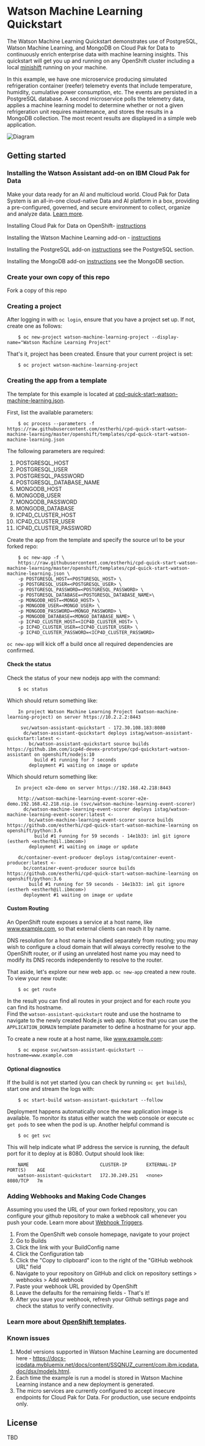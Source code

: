 # Watson Machine Learning Quickstart

The Watson Machine Learning Quickstart demonstrates use of PostgreSQL, Watson Machine Learning, and MongoDB on Cloud Pak for Data to continuously enrich enterprise data with machine learning insights. 
This quickstart will get you up and running on any OpenShift cluster including a local [minishift](https://www.okd.io/minishift) running on your machine.

In this example, we have one microservice producing simulated refrigeration container (reefer) telemetry events that include temperature, humidity, cumulative power consumption, etc. The events are persisted in a PostgreSQL database.
A second microservice polls the telemetry data, applies a machine learning model to determine whether or not a given refrigeration unit requires maintenance, and stores the results in a MongoDB collection.
The most recent results are displayed in a simple web application. 

![Diagram](readme_images/arch_diagram.jpg)
                     
## Getting started

### Installing the Watson Assistant add-on on IBM Cloud Pak for Data 

Make your data ready for an AI and multicloud world. Cloud Pak for Data System is an all-in-one cloud-native Data and AI platform in a box, providing a pre-configured, governed, and secure environment to collect, organize and analyze data. [Learn more](https://docs-icpdata.mybluemix.net/docs/content/SSQNUZ_current/com.ibm.icpdata.doc/zen/overview/overview.html).

Installing Cloud Pak for Data on OpenShift- [instructions](https://docs-icpdata.mybluemix.net/docs/content/SSQNUZ_current/com.ibm.icpdata.doc/zen/install/ovu.html)

Installing the Watson Machine Learning add-on - [instructions](https://docs-icpdata.mybluemix.net/docs/content/SSQNUZ_current/com.ibm.icpdata.doc/dsx/wmlservices.html)

Installing the PostgreSQL add-on [instructions](https://docs-icpdata.mybluemix.net/docs/content/SSQNUZ_current/com.ibm.icpdata.doc/zen/admin/create-db.html) see the PostgreSQL section.

Installing the MongoDB add-on [instructions](https://docs-icpdata.mybluemix.net/docs/content/SSQNUZ_current/com.ibm.icpdata.doc/zen/admin/create-db.html) see the MongoDB section.

### Create your own copy of this repo
Fork a copy of this repo

### Creating a project

After logging in with `oc login`, ensure that you have a project set up. If not, create one as follows:

        $ oc new-project watson-machine-learning-project --display-name="Watson Machine Learning Project"

That's it, project has been created. Ensure that your current project is set:

        $ oc project watson-machine-learning-project
        
### Creating the app from a template

The template for this example is located at [cpd-quick-start-watson-machine-learning.json](cpd-quick-start-watson-machine-learning.json).

First, list the available parameters:

        $ oc process --parameters -f https://raw.githubusercontent.com/estherhi/cpd-quick-start-watson-machine-learning/master/openshift/templates/cpd-quick-start-watson-machine-learning.json
        
The following parameters are required:   
  1.  POSTGRESQL_HOST
  2.  POSTGRESQL_USER
  3.  POSTGRESQL_PASSWORD
  4.  POSTGRESQL_DATABASE_NAME
  5.  MONGODB_HOST
  6.  MONGODB_USER 
  7.  MONGODB_PASSWORD
  8.  MONGODB_DATABASE
  9.  ICP4D_CLUSTER_HOST
  10. ICP4D_CLUSTER_USER
  11. ICP4D_CLUSTER_PASSWORD
        
Create the app from the template and specify the source url to be your forked repo:

        $ oc new-app -f \
        https://raw.githubusercontent.com/estherhi/cpd-quick-start-watson-machine-learning/master/openshift/templates/cpd-quick-start-watson-machine-learning.json \
        -p POSTGRESQL_HOST=<POSTGRESQL_HOST> \
        -p POSTGRESQL_USER=<POSTGRESQL_USER> \
        -p POSTGRESQL_PASSWORD=<POSTGRESQL_PASSWORD> \
        -p POSTGRESQL_DATABASE=<POSTGRESQL_DATABASE_NAME>\
        -p MONGODB_HOST=<MONGO_HOST> \
        -p MONGODB_USER=<MONGO_USER> \
        -p MONGODB_PASSWORD=<MONGO_PASSWORD> \
        -p MONGODB_DATABASE=<MONGO_DATABASE_NAME> \
        -p ICP4D_CLUSTER_HOST=<ICP4D_CLUSTER_HOST> \
        -p ICP4D_CLUSTER_USER=<ICP4D_CLUSTER_USER> \
        -p ICP4D_CLUSTER_PASSWORD=<ICP4D_CLUSTER_PASSWORD> 
        
`oc new-app` will kick off a build once all required dependencies are confirmed.        

#### Check the status


Check the status of your new nodejs app with the command:

        $ oc status
        
        
Which should return something like:

        In project Watson Machine Learning Project (watson-machine-learning-project) on server https://10.2.2.2:8443

         svc/watson-assistant-quickstart - 172.30.108.183:8080
          dc/watson-assistant-quickstart deploys istag/watson-assistant-quickstart:latest <-
            bc/watson-assistant-quickstart source builds https://github.ibm.com/icp4d-devex-prototype/cpd-quickstart-watson-assistant on openshift/nodejs:10
              build #1 running for 7 seconds
            deployment #1 waiting on image or update        
        

        
Which should return something like:

       In project e2e-demo on server https://192.168.42.218:8443

        http://watson-machine-learning-event-scorer-e2e-demo.192.168.42.218.nip.io (svc/watson-machine-learning-event-scorer)
          dc/watson-machine-learning-event-scorer deploys istag/watson-machine-learning-event-scorer:latest <-
            bc/watson-machine-learning-event-scorer source builds https://github.com/estherhi/cpd-quick-start-watson-machine-learning on openshift/python:3.6 
              build #1 running for 59 seconds - 14e1b33: iml git ignore (estherh <estherh@il.ibmcom>)
            deployment #1 waiting on image or update

        dc/container-event-producer deploys istag/container-event-producer:latest <-
          bc/container-event-producer source builds https://github.com/estherhi/cpd-quick-start-watson-machine-learning on openshift/python:3.6 
            build #1 running for 59 seconds - 14e1b33: iml git ignore (estherh <estherh@il.ibmcom>)
          deployment #1 waiting on image or update  
        
        
#### Custom Routing

An OpenShift route exposes a service at a host name, like www.example.com, so that external clients can reach it by name.

DNS resolution for a host name is handled separately from routing; you may wish to configure a cloud domain that will always correctly resolve to the OpenShift router, or if using an unrelated host name you may need to modify its DNS records independently to resolve to the router.

That aside, let's explore our new web app. `oc new-app` created a new route. To view your new route:

        $ oc get route

In the result you can find all routes in your project and for each route you can find its hostname.  
Find the `watson-assistant-quickstart` route and use the hostname to navigate to the newly created Node.js web app.
Notice that you can use the `APPLICATION_DOMAIN` template parameter to define a hostname for your app.

To create a new route at a host name, like www.example.com:

        $ oc expose svc/watson-assistant-quickstart --hostname=www.example.com


#### Optional diagnostics
        
If the build is not yet started (you can check by running `oc get builds`), start one and stream the logs with:

        $ oc start-build watson-assistant-quickstart --follow

Deployment happens automatically once the new application image is available.  To monitor its status either watch the web console or execute `oc get pods` to see when the pod is up.  Another helpful command is

        $ oc get svc
        
This will help indicate what IP address the service is running, the default port for it to deploy at is 8080. Output should look like:

        NAME                          CLUSTER-IP       EXTERNAL-IP   PORT(S)    AGE
        watson-assistant-quickstart   172.30.249.251   <none>        8080/TCP   7m                


### Adding Webhooks and Making Code Changes
Assuming you used the URL of your own forked repository, you can configure your github repository to make a webhook call whenever you push your code. Learn more about [Webhook Triggers](https://docs.openshift.com/container-platform/3.5/dev_guide/builds/triggering_builds.html#webhook-triggers).

1. From the OpenShift web console homepage, navigate to your project
2. Go to Builds
3. Click the link with your BuildConfig name
4. Click the Configuration tab
5. Click the "Copy to clipboard" icon to the right of the "GitHub webhook URL" field
6. Navigate to your repository on GitHub and click on repository settings > webhooks > Add webhook
7. Paste your webhook URL provided by OpenShift
8. Leave the defaults for the remaining fields - That's it!
9. After you save your webhook, refresh your Github settings page and check the status to verify connectivity.  

### Learn more about [OpenShift templates](https://docs.openshift.com/enterprise/3.0/dev_guide/templates.html#dev-guide-templates).

### Known issues
1. Model versions supported in Watson Machine Learning are documented here - https://docs-icpdata.mybluemix.net/docs/content/SSQNUZ_current/com.ibm.icpdata.doc/dsx/models.html.
2. Each time the example is run a model is stored in Watson Machine Learning instance and a new deployment is generated.
3. The micro services are currently configured to accept insecure endpoints for Cloud Pak for Data. For production, use secure endpoints only.

## License
TBD
